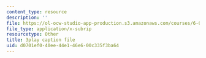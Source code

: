 ```yaml
---
content_type: resource
description: ''
file: https://ol-ocw-studio-app-production.s3.amazonaws.com/courses/6-004-computation-structures-spring-2017/d0701ef040ee44e146e600c335f3ba64_ydboHy_yNts.srt
file_type: application/x-subrip
resourcetype: Other
title: 3play caption file
uid: d0701ef0-40ee-44e1-46e6-00c335f3ba64
---
```

